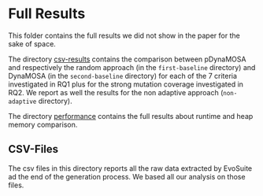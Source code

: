 # Full Results

This folder contains the full results we did not show in the paper for the sake of space.

The directory [csv-results](https://github.com/sealuzh/dynamic-performance-replication/tree/master/results/csv-results) contains the comparison between pDynaMOSA and respectively the random approach (in the `first-baseline` directory) and DynaMOSA (in the `second-baseline` directory) for each of the 7 criteria investigated in RQ1 plus for the strong mutation coverage investigated in RQ2.
We report as well the results for the non adaptive approach (`non-adaptive` directory).

The directory [performance](https://github.com/sealuzh/dynamic-performance-replication/tree/master/results/performance) contains the full results about runtime and heap memory comparison. 

## CSV-Files

The csv files in this directory reports all the raw data extracted by EvoSuite ad the end of the generation process. We based all our analysis on those files.